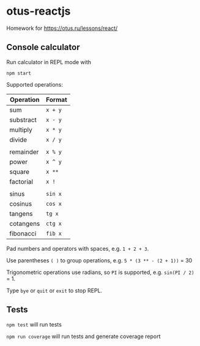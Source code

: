 # otus-reactjs
Homework for https://otus.ru/lessons/react/

## Console calculator

Run calculator in REPL mode with

`npm start`

Supported operations: 

Operation | Format
--- | ---
sum | `x + y`
substract | `x - y`
multiply | `x * y`
divide | `x / y`
| | |
remainder | `x % y`
power | `x ^ y`
square | `x **`
factorial | `x !`
| | |
sinus | `sin x`
cosinus | `cos x`
tangens | `tg x`
cotangens | `ctg x`
fibonacci | `fib x`

Pad numbers and operators with spaces, e.g. `1 + 2 + 3`.  

Use parentheses `( )` to group operations, e.g. `5 * (3 ** - (2 + 1))` = 30

Trigonometric operations use radians, so `PI` is supported, e.g. `sin(PI / 2)` = 1.

Type `bye` or `quit` or `exit` to stop REPL.

## Tests

`npm test` will run tests

`npm run coverage` will run tests and generate coverage report 